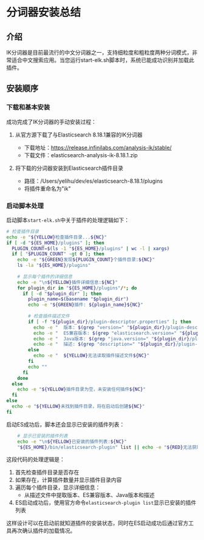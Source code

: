 # 分词器安装总结

## 介绍

IK分词器是目前最流行的中文分词器之一，支持细粒度和粗粒度两种分词模式，非常适合中文搜索应用。当您运行start-elk.sh脚本时，系统已能成功识别并加载此插件。





## 安装顺序

### 下载和基本安装

成功完成了IK分词器的手动安装过程：

1. 从官方源下载了与Elasticsearch 8.18.1兼容的IK分词器
   - 下载地址：https://release.infinilabs.com/analysis-ik/stable/
   - 下载文件：elasticsearch-analysis-ik-8.18.1.zip

2. 将下载的分词器安装到Elasticsearch插件目录
   - 路径：/Users/yelihu/dev/es/elasticsearch-8.18.1/plugins
   - 将插件重命名为"ik"

   

### 启动脚本处理

启动脚本`start-elk.sh`中关于插件的处理逻辑如下：

```bash
# 检查插件目录
echo -e "${YELLOW}检查插件目录...${NC}"
if [ -d "${ES_HOME}/plugins" ]; then
  PLUGIN_COUNT=$(ls -1 "${ES_HOME}/plugins" | wc -l | xargs)
  if [ "$PLUGIN_COUNT" -gt 0 ]; then
    echo -e "${GREEN}发现${PLUGIN_COUNT}个插件目录:${NC}"
    ls -la "${ES_HOME}/plugins"
    
    # 显示每个插件的详细信息
    echo -e "\n${YELLOW}插件详细信息:${NC}"
    for plugin_dir in "${ES_HOME}/plugins"/*; do
      if [ -d "$plugin_dir" ]; then
        plugin_name=$(basename "$plugin_dir")
        echo -e "${GREEN}插件: ${plugin_name}${NC}"
        
        # 检查插件描述文件
        if [ -f "${plugin_dir}/plugin-descriptor.properties" ]; then
          echo -e "  版本: $(grep "version=" "${plugin_dir}/plugin-descriptor.properties" | cut -d'=' -f2)"
          echo -e "  ES兼容版本: $(grep "elasticsearch.version=" "${plugin_dir}/plugin-descriptor.properties" | cut -d'=' -f2)"
          echo -e "  Java版本: $(grep "java.version=" "${plugin_dir}/plugin-descriptor.properties" | cut -d'=' -f2)"
          echo -e "  描述: $(grep "description=" "${plugin_dir}/plugin-descriptor.properties" | cut -d'=' -f2)"
        else
          echo -e "  ${YELLOW}无法读取插件描述文件${NC}"
        fi
        echo ""
      fi
    done
  else
    echo -e "${YELLOW}插件目录为空，未安装任何插件${NC}"
  fi
else
  echo -e "${YELLOW}未找到插件目录，将在启动后创建${NC}"
fi
```

启动ES成功后，脚本还会显示已安装的插件列表：

```bash
    # 显示已安装的插件列表
    echo -e "\n${YELLOW}已安装的插件列表:${NC}"
    "${ES_HOME}/bin/elasticsearch-plugin" list || echo -e "${RED}无法获取插件列表${NC}"
```

这段代码的处理逻辑是：
1. 首先检查插件目录是否存在
2. 如果存在，计算插件数量并显示插件目录内容
3. 遍历每个插件目录，显示详细信息：
   - 从描述文件中提取版本、ES兼容版本、Java版本和描述
4. ES启动成功后，使用官方命令`elasticsearch-plugin list`显示已安装的插件列表

这样设计可以在启动前就知道插件的安装状态，同时在ES启动成功后通过官方工具再次确认插件的加载情况。